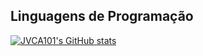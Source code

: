 ## Linguagens de Programação
[![JVCA101's GitHub stats](https://github-readme-stats.vercel.app/api/top-langs?username=JVCA101&hide=html,scss,shell,stylus,blade,asp.net,shaderlab,css,dockerfile,typescript,hlsl,jupyter%20notebook&theme=algolia&show_icons=true)](https://github.com/JVCA101)

<!--
[![Top Langs](https://github-readme-stats.vercel.app/api/top-langs/?username=JVCA101&layout=compact)](https://github.com/JVCA101/github-readme-stats)
**JVCA101/JVCA101** is a ✨ _special_ ✨ repository because its `README.md` (this file) appears on your GitHub profile.

Here are some ideas to get you started:

- 🔭 I’m currently working on ...
- 🌱 I’m currently learning ...
- 👯 I’m looking to collaborate on ...
- 🤔 I’m looking for help with ...
- 💬 Ask me about ...
- 📫 How to reach me: ...
- 😄 Pronouns: ...
- ⚡ Fun fact: ...
-->
